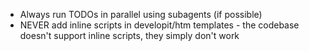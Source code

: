 - Always run TODOs in parallel using subagents (if possible)
- NEVER add inline scripts in developit/htm templates - the codebase doesn't
  support inline scripts, they simply don't work
